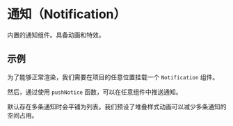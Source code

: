 # 通知（Notification）

内置的通知组件。具备动画和特效。

## 示例

为了能够正常渲染，我们需要在项目的任意位置挂载一个 `Notification` 组件。

然后，通过使用 `pushNotice` 函数，可以在任意组件中推送通知。

默认存在多条通知时会平铺为列表。我们预设了堆叠样式动画可以减少多条通知的空间占用。

<Demo name="Notification" />
